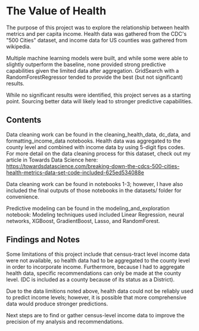 
# The Value of Health

The purpose of this project was to explore the relationship between health metrics and per capita income.
Health data was gathered from the CDC's "500 Cities" dataset, and income data for US counties was gathered from wikipedia.

Multiple machine learning models were built, and while some were able to slightly outperform the baseline, none provided strong predictive capabilities given the limited data after aggregation.  GridSearch with a RandomForestRegressor tended to provide the best (but not significant) results.

While no significant results were identified, this project serves as a starting point.  Sourcing better data will likely lead to stronger predictive capabilities.

## Contents
Data cleaning work can be found in the cleaning_health_data, dc_data, and formatting_income_data notebooks.
Health data was aggregated to the county level and combined with income data by using 5-digit fips codes.
For more detail on the data cleaning process for this dataset, check out my article in Towards Data Science here: https://towardsdatascience.com/breaking-down-the-cdcs-500-cities-health-metrics-data-set-code-included-625ed534088e

Data cleaning work can be found in notebooks 1-3; however, I have also included the final outputs of those
notebooks in the datasets/ folder for convenience.

Predictive modeling can be found in the modeling_and_exploration notebook:
Modeling techniques used included Linear Regression, neural networks, XGBoost, GradientBoost, Lasso, and RandomForest.

## Findings and Notes
Some limitations of this project include that census-tract level income data were not available, so health data had to be
aggregated to the county level in order to incorporate income. Furthermore, because I had to aggregate health data, specific
recommendations can only be made at the county level. (DC is included as a county because of its status as a District).

Due to the data limitions noted above, health data could not be reliably used to predict income levels; however, it is possible that more comprehensive data would produce stronger predictions.

Next steps  are to find or gather census-level income data to improve the precision of my analysis and recommendations.
